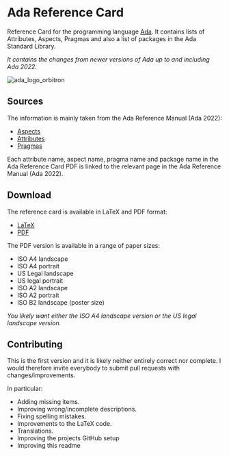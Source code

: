 # Ada Reference Card

Reference Card for the programming language [Ada](https://en.wikipedia.org/wiki/Ada_(programming_language)). It contains lists of Attributes, Aspects, Pragmas and also a list of packages in the Ada Standard Library.

*It contains the changes from newer versions of Ada up to and including Ada 2022.*

![ada_logo_orbitron](https://github.com/bracke/AdaReferenceCard/assets/627383/75001354-3eef-4836-94bf-ffdc2c9b0eb1)


## Sources

The information is mainly taken from the Ada Reference Manual (Ada 2022):

- [Aspects](http://www.ada-auth.org/standards/22rm/html/RM-K-1.html)
- [Attributes](http://www.ada-auth.org/standards/22rm/html/RM-K-2.html)
- [Pragmas](http://www.ada-auth.org/standards/22rm/html/RM-L.html)

Each attribute name, aspect name, pragma name and package name in the Ada Reference Card PDF is linked to the relevant page in the Ada Reference Manual (Ada 2022).

## Download

The reference card is available in LaTeX and PDF format:

- [LaTeX](https://github.com/bracke/AdaReferenceCard/blob/main/ada_reference_card_2022_en.tex)
- [PDF](https://github.com/bracke/AdaReferenceCard/releases)

The PDF version is available in a range of paper sizes:

- ISO A4 landscape
- ISO A4 portrait
- US Legal landscape
- US legal portrait
- ISO A2 landscape
- ISO A2 portrait
- ISO B2 landscape (poster size)

*You likely want either the ISO A4 landscape version or the US legal landscape version.*

## Contributing

This is the first version and it is likely neither entirely correct nor complete.
I would therefore invite everybody to submit pull requests with changes/improvements.

In particular:

- Adding missing items.
- Improving wrong/incomplete descriptions.
- Fixing spelling mistakes.
- Improvements to the LaTeX code.
- Translations.
- Improving the projects GitHub setup
- Improving this readme
